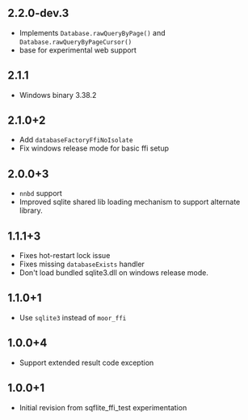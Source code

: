 ## 2.2.0-dev.3

* Implements `Database.rawQueryByPage()` and `Database.rawQueryByPageCursor()`
* base for experimental web support

## 2.1.1

* Windows binary 3.38.2

## 2.1.0+2

* Add `databaseFactoryFfiNoIsolate`
* Fix windows release mode for basic ffi setup

## 2.0.0+3

* `nnbd` support
* Improved sqlite shared lib loading mechanism to support alternate library.

## 1.1.1+3

* Fixes hot-restart lock issue
* Fixes missing `databaseExists` handler
* Don't load bundled sqlite3.dll on windows release mode.

## 1.1.0+1

* Use `sqlite3` instead of `moor_ffi`

## 1.0.0+4

* Support extended result code exception

## 1.0.0+1

* Initial revision from sqflite_ffi_test experimentation
